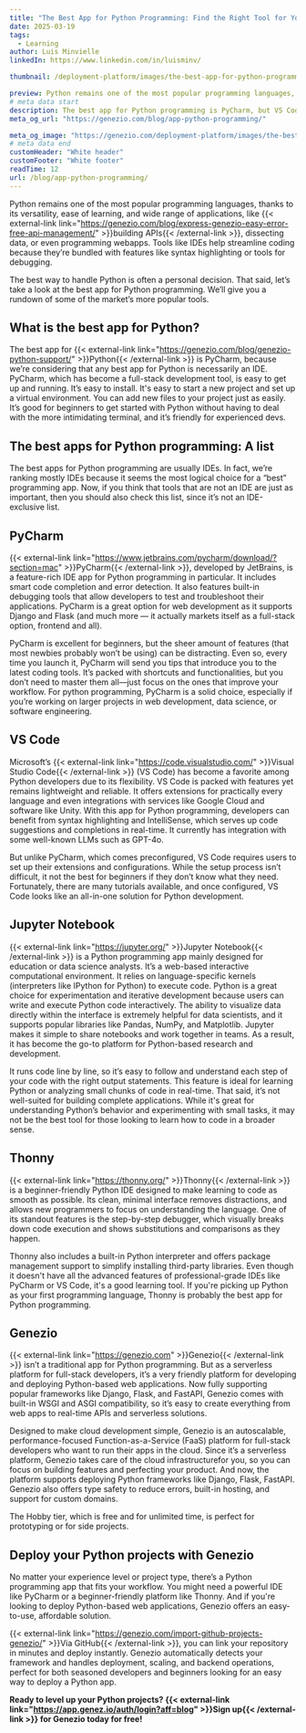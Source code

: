 ```yaml
---
title: "The Best App for Python Programming: Find the Right Tool for You"
date: 2025-03-19
tags:
  - Learning
author: Luis Minvielle
linkedIn: https://www.linkedin.com/in/luisminv/

thumbnail: /deployment-platform/images/the-best-app-for-python-programming-find-the-right-tool-for-you.webp

preview: Python remains one of the most popular programming languages, thanks to its versatility, ease of learning, and wide range of applications, like building APIs, dissecting data, or even programming webapps. Tools like IDEs help streamline coding because they’re bundled with features like syntax highlighting or tools for debugging.
# meta data start
description: The best app for Python programming is PyCharm, but VS Code, Jupyter Notebook, Thonny, and Genezio are worth checking.
meta_og_url: "https://genezio.com/blog/app-python-programming/"

meta_og_image: "https://genezio.com/deployment-platform/images/the-best-app-for-python-programming-find-the-right-tool-for-you.webp"
# meta data end
customHeader: "White header"
customFooter: "White footer"
readTime: 12
url: /blog/app-python-programming/
---
```


Python remains one of the most popular programming languages, thanks to its versatility, ease of learning, and wide range of applications, like {{< external-link link="https://genezio.com/blog/express-genezio-easy-error-free-api-management/" >}}building APIs{{< /external-link >}}, dissecting data, or even programming webapps. Tools like IDEs help streamline coding because they’re bundled with features like syntax highlighting or tools for debugging.

The best way to handle Python is often a personal decision. That said, let’s take a look at the best app for Python programming. We’ll give you a rundown of some of the market’s more popular tools.

## What is the best app for Python?

The best app for {{< external-link link="https://genezio.com/blog/genezio-python-support/" >}}Python{{< /external-link >}} is PyCharm, because we’re considering that any best app for Python is necessarily an IDE. PyCharm, which has become a full-stack development tool, is easy to get up and running. It’s easy to install. It's easy to start a new project and set up a virtual environment. You can add new files to your project just as easily. It’s good for beginners to get started with Python without having to deal with the more intimidating terminal, and it’s friendly for experienced devs.

## The best apps for Python programming: A list

The best apps for Python programming are usually IDEs. In fact, we’re ranking mostly IDEs because it seems the most logical choice for a “best” programming app. Now, if you think that tools that are not an IDE are just as important, then you should also check this list, since it’s not an IDE-exclusive list.

## PyCharm

{{< external-link link="https://www.jetbrains.com/pycharm/download/?section=mac" >}}PyCharm{{< /external-link >}}, developed by JetBrains, is a feature-rich IDE app for Python programming in particular. It includes smart code completion and error detection. It also features built-in debugging tools that allow developers to test and troubleshoot their applications. PyCharm is a great option for web development as it supports Django and Flask (and much more — it actually markets itself as a full-stack option, frontend and all).

PyCharm is excellent for beginners, but the sheer amount of features (that most newbies probably won’t be using) can be distracting. Even so, every time you launch it, PyCharm will send you tips that introduce you to the latest coding tools. It’s packed with shortcuts and functionalities, but you don’t need to master them all—just focus on the ones that improve your workflow. For python programming, PyCharm is a solid choice, especially if you’re working on larger projects in web development, data science, or software engineering.

## VS Code

Microsoft’s {{< external-link link="https://code.visualstudio.com/" >}}Visual Studio Code{{< /external-link >}} (VS Code) has become a favorite among Python developers due to its flexibility. VS Code is packed with features yet remains lightweight and reliable. It offers extensions for practically every language and even integrations with services like Google Cloud and software like Unity. With this app for Python programming, developers can benefit from syntax highlighting and IntelliSense, which serves up code suggestions and completions in real-time. It currently has integration with some well-known LLMs such as GPT-4o.

But unlike PyCharm, which comes preconfigured, VS Code requires users to set up their extensions and configurations. While the setup process isn’t difficult, it not the best for beginners if they don’t know what they need. Fortunately, there are many tutorials available, and once configured, VS Code looks like an all-in-one solution for Python development.

## Jupyter Notebook

{{< external-link link="https://jupyter.org/" >}}Jupyter Notebook{{< /external-link >}} is a Python programming app mainly designed for education or data science analysts. It’s a web-based interactive computational environment. It relies on language-specific kernels (interpreters like IPython for Python) to execute code. Python is a great choice for experimentation and iterative development because users can write and execute Python code interactively. The ability to visualize data directly within the interface is extremely helpful for data scientists, and it supports popular libraries like Pandas, NumPy, and Matplotlib. Jupyter makes it simple to share notebooks and work together in teams. As a result, it has become the go-to platform for Python-based research and development.

It runs code line by line, so it’s easy to follow and understand each step of your code with the right output statements. This feature is ideal for learning Python or analyzing small chunks of code in real-time. That said, it’s not well-suited for building complete applications. While it's great for understanding Python’s behavior and experimenting with small tasks, it may not be the best tool for those looking to learn how to code in a broader sense.

## Thonny

{{< external-link link="https://thonny.org/" >}}Thonny{{< /external-link >}} is a beginner-friendly Python IDE designed to make learning to code as smooth as possible. Its clean, minimal interface removes distractions, and allows new programmers to focus on understanding the language. One of its standout features is the step-by-step debugger, which visually breaks down code execution and shows substitutions and comparisons as they happen.

Thonny also includes a built-in Python interpreter and offers package management support to simplify installing third-party libraries. Even though it doesn't have all the advanced features of professional-grade IDEs like PyCharm or VS Code, it's a good learning tool. If you're picking up Python as your first programming language, Thonny is probably the best app for Python programming.

## Genezio

{{< external-link link="https://genezio.com" >}}Genezio{{< /external-link >}} isn’t a traditional app for Python programming. But as a serverless platform for full-stack developers, it’s a very friendly platform for developing and deploying Python-based web applications. Now fully supporting popular frameworks like Django, Flask, and FastAPI, Genezio comes with built-in WSGI and ASGI compatibility, so it’s easy to create everything from web apps to real-time APIs and serverless solutions.

Designed to make cloud development simple, Genezio is an autoscalable, performance-focused Function-as-a-Service (FaaS) platform for full-stack developers who want to run their apps in the cloud. Since it’s a serverless platform, Genezio takes care of the cloud infrastructurefor you, so you can focus on building features and perfecting your product. And now, the platform supports deploying Python frameworks like Django, Flask, FastAPI. Genezio also offers type safety to reduce errors, built-in hosting, and support for custom domains. 

The Hobby tier, which is free and for unlimited time, is perfect for prototyping or for side projects.

## Deploy your Python projects with Genezio

No matter your experience level or project type, there’s a Python programming app that fits your workflow. You might need a powerful IDE like PyCharm or a beginner-friendly platform like Thonny. And if you're looking to deploy Python-based web applications, Genezio offers an easy-to-use, affordable solution.

{{< external-link link="https://genezio.com/import-github-projects-genezio/" >}}Via GitHub{{< /external-link >}}, you can link your repository in minutes and deploy instantly. Genezio automatically detects your framework and handles deployment, scaling, and backend operations, perfect for both seasoned developers and beginners looking for an easy way to deploy a Python app.

**Ready to level up your Python projects? {{< external-link link="https://app.genez.io/auth/login?aff=blog" >}}Sign up{{< /external-link >}} for Genezio today for free!**